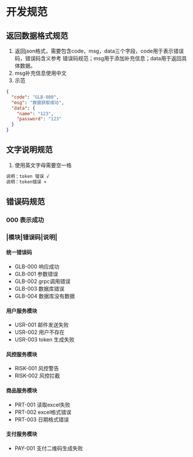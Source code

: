 # 开发规范 #

## 返回数据格式规范
1. 返回json格式，需要包含code，msg，data三个字段，code用于表示错误码，错误码含义参考
错误码规范；msg用于添加补充信息；data用于返回具体数据。
2. msg补充信息使用中文
3. 示范 
```json
{
  "code": "GLB-000",
  "msg": "数据获取成功",
  "data": {
    "name": "123",
    "password": "123"
  }
}
```
## 文字说明规范
1. 使用英文字母需要空一格
```txt
说明：token 错误 √
说明：token错误 ×
```

## 错误码规范 
### 000 表示成功
### |模块|错误码|说明|
#### 统一错误码
- GLB-000 响应成功
- GLB-001 参数错误
- GLB-002 grpc调用错误
- GLB-003 数据库错误
- GLB-004 数据库没有数据
#### 用户服务模块
- USR-001 邮件发送失败
- USR-002 用户不存在
- USR-003 token 生成失败
#### 风控服务模块
- RISK-001 风控警告
- RISK-002 风控拦截
#### 商品服务模块
- PRT-001 读取excel失败
- PRT-002 excel格式错误
- PRT-003 日期格式错误
#### 支付服务模块
- PAY-001 支付二维码生成失败

